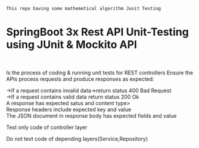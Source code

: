 ``This repo having some mathemetical algorithm Junit Testing``
<br>
<h1>SpringBoot 3x Rest API Unit-Testing using JUnit & Mockito API</h1>
<br>
<p>Is the process of coding & running unit tests for REST controllers
Ensure the APIs process requests and produce responses as expected:

->If a request contains invalid data->return status 400 Bad Request <br>
->If a request contains valid data return status 200 Ok<br>
A response has expected satus and content type><br>
Response headers include expected key and value<br>
The JSON document in response body has expected fields and value

Test only code of controller layer<br>

Do not text code of depending layers(Service,Repository)
</p>

